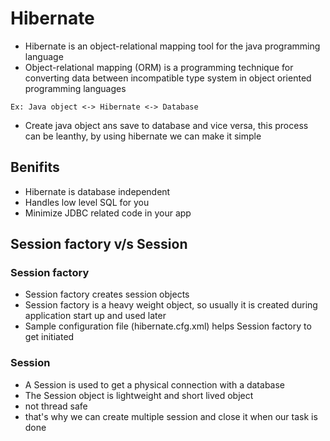 # Hibernate 
- Hibernate is an object-relational mapping tool for the java programming language
- Object-relational mapping (ORM) is a programming technique for converting data between incompatible type system in object oriented programming languages
```
Ex: Java object <-> Hibernate <-> Database
```
- Create java object ans save to database and vice versa, this process can be leanthy, by using hibernate we can make it simple

## Benifits
- Hibernate is database independent
- Handles low level SQL for you
- Minimize JDBC related code in your app

## Session factory v/s Session
### Session factory
- Session factory creates session objects
- Session factory is a heavy weight object, so usually it is created during application start up and used later
- Sample configuration file (hibernate.cfg.xml) helps Session factory to get initiated
### Session
- A Session is used to get a physical connection with a database
- The Session object is lightweight and short lived object
- not thread safe
- that's why we can create multiple session and close it when our task is done